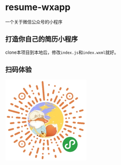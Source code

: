 # resume-wxapp
一个关于微信公众号的小程序
## 打造你自己的简历小程序
clone本项目到本地后，修改`index.js`和`index.wxml`就好。

## 扫码体验
![小程序码](https://github.com/Iqgniy/resume-wxapp/raw/master/image/xiaochengxuma.jpg)
